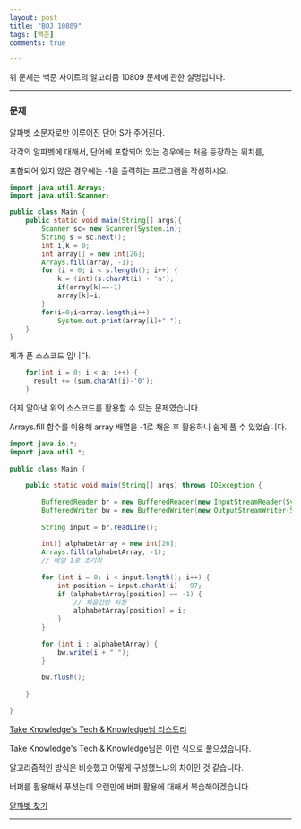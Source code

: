 ```yaml
---
layout: post
title: "BOJ 10809"
tags: [백준]
comments: true

---
```


위 문제는 백준 사이트의 알고리즘 10809 문제에 관한 설명입니다.<br>

---

### 문제
알파벳 소문자로만 이루어진 단어 S가 주어진다. 

각각의 알파벳에 대해서, 단어에 포함되어 있는 경우에는 처음 등장하는 위치를, 

포함되어 있지 않은 경우에는 -1을 출력하는 프로그램을 작성하시오.

```java
import java.util.Arrays;
import java.util.Scanner;

public class Main {
	public static void main(String[] args){
		Scanner sc= new Scanner(System.in);
		String s = sc.next();
		int i,k = 0;
        int array[] = new int[26];
        Arrays.fill(array, -1);
        for (i = 0; i < s.length(); i++) {
            k = (int)(s.charAt(i) - 'a');
            if(array[k]==-1)
            array[k]=i;
        }
        for(i=0;i<array.length;i++)
        	System.out.print(array[i]+" ");
	}
}
```

제가 푼 소스코드 입니다. 

```java
    for(int i = 0; i < a; i++) {
      result += (sum.charAt(i)-'0');
    }
```

어제 알아낸 위의 소스코드를 활용할 수 있는 문제였습니다.

Arrays.fill 함수를 이용해 array 배열을 -1로 채운 후 활용하니 쉽게 풀 수 있었습니다.

```java
import java.io.*;
import java.util.*;
 
public class Main {
 
    public static void main(String[] args) throws IOException {
 
        BufferedReader br = new BufferedReader(new InputStreamReader(System.in));
        BufferedWriter bw = new BufferedWriter(new OutputStreamWriter(System.out));
 
        String input = br.readLine();
 
        int[] alphabetArray = new int[26];
        Arrays.fill(alphabetArray, -1);
        // 배열 1로 초기화
 
        for (int i = 0; i < input.length(); i++) {
            int position = input.charAt(i) - 97;
            if (alphabetArray[position] == -1) {
                // 처음값만 저장
                alphabetArray[position] = i;
            }
        }
 
        for (int i : alphabetArray) {
            bw.write(i + " ");
        }
 
        bw.flush();
 
    }
 
}

```

<a href="https://takeknowledge.tistory.com/85?category=804471">Take Knowledge's Tech & Knowledge님 티스토리</a>

Take Knowledge's Tech & Knowledge님은 이런 식으로 풀으셨습니다.

알고리즘적인 방식은 비슷했고 어떻게 구성했느냐의 차이인 것 같습니다.

버퍼를 활용해서 푸셨는데 오랜만에 버퍼 활용에 대해서 복습해야겠습니다.

<a href="https://www.acmicpc.net/problem/10809">알파벳 찾기</a>


---
